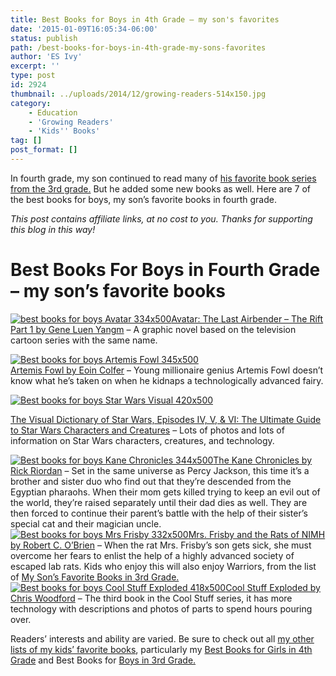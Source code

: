```yaml
---
title: Best Books for Boys in 4th Grade – my son's favorites
date: '2015-01-09T16:05:34-06:00'
status: publish
path: /best-books-for-boys-in-4th-grade-my-sons-favorites
author: 'ES Ivy'
excerpt: ''
type: post
id: 2924
thumbnail: ../uploads/2014/12/growing-readers-514x150.jpg
category:
    - Education
    - 'Growing Readers'
    - 'Kids'' Books'
tag: []
post_format: []
---
```

In fourth grade, my son continued to read many of [his favorite book series from the 3rd grade.](http://192.168.1.34:4945/?p=2865) But he added some new books as well. Here are 7 of the best books for boys, my son’s favorite books in fourth grade.

*This post contains affiliate links, at no cost to you. Thanks for supporting this blog in this way!*

Best Books For Boys in Fourth Grade – my son’s favorite books
=============================================================

[![best books for boys Avatar 334x500](../uploads/2015/01/Avatar-334x500.jpg)Avatar: The Last Airbender – The Rift Part 1 by Gene Luen Yangm](http://www.amazon.com/gp/product/1616552956/ref=as_li_qf_sp_asin_il_tl?ie=UTF8&camp=1789&creative=9325&creativeASIN=1616552956&linkCode=as2&tag=esiv-20&linkId=HOTNK6YTSFITZNDS) – A graphic novel based on the television cartoon series with the same name.

[![Best books for boys Artemis Fowl 345x500](../uploads/2015/01/Artemis-Fowl-345x500.jpg)](http://www.amazon.com/gp/product/1423136810/ref=as_li_qf_sp_asin_il_tl?ie=UTF8&camp=1789&creative=9325&creativeASIN=1423136810&linkCode=as2&tag=esiv-20&linkId=JZJGBWJUFWC4ANSH)  
[Artemis Fowl by Eoin Colfer](http://www.amazon.com/gp/product/1423136810/ref=as_li_qf_sp_asin_il_tl?ie=UTF8&camp=1789&creative=9325&creativeASIN=1423136810&linkCode=as2&tag=esiv-20&linkId=JZJGBWJUFWC4ANSH) – Young millionaire genius Artemis Fowl doesn’t know what he’s taken on when he kidnaps a technologically advanced fairy.

[![Best books for boys Star Wars Visual 420x500](../uploads/2015/01/Star-Wars-Visual-420x500.jpg)](http://www.amazon.com/gp/product/0789434814/ref=as_li_qf_sp_asin_il_tl?ie=UTF8&camp=1789&creative=9325&creativeASIN=0789434814&linkCode=as2&tag=esiv-20&linkId=WXIPDPQJZ5HNUH5L)

[The Visual Dictionary of Star Wars, Episodes IV, V, &amp; VI: The Ultimate Guide to Star Wars Characters and Creatures](http://www.amazon.com/gp/product/0789434814/ref=as_li_qf_sp_asin_il_tl?ie=UTF8&camp=1789&creative=9325&creativeASIN=0789434814&linkCode=as2&tag=esiv-20&linkId=WXIPDPQJZ5HNUH5L) – Lots of photos and lots of information on Star Wars characters, creatures, and technology.

[![Best books for boys Kane Chronicles 344x500](../uploads/2015/01/Kane-Chronicles-344x500.jpg)The Kane Chronicles by Rick Riordan](http://www.amazon.com/gp/product/1423199626/ref=as_li_qf_sp_asin_il_tl?ie=UTF8&camp=1789&creative=9325&creativeASIN=1423199626&linkCode=as2&tag=esiv-20&linkId=CZXJIYSD3UN5IKH6) – Set in the same universe as Percy Jackson, this time it’s a brother and sister duo who find out that they’re descended from the Egyptian pharaohs. When their mom gets killed trying to keep an evil out of the world, they’re raised separately until their dad dies as well. They are then forced to continue their parent’s battle with the help of their sister’s special cat and their magician uncle.  
[![Best books for boys Mrs Frisby 332x500](../uploads/2015/01/Mrs-Frisby-332x500.jpg)Mrs. Frisby and the Rats of NIMH by Robert C. O’Brien](http://www.amazon.com/gp/product/0689710682/ref=as_li_qf_sp_asin_il_tl?ie=UTF8&camp=1789&creative=9325&creativeASIN=0689710682&linkCode=as2&tag=esiv-20&linkId=ZLQSXZJI5C52MUPR) – When the rat Mrs. Frisby’s son gets sick, she must overcome her fears to enlist the help of a highly advanced society of escaped lab rats. Kids who enjoy this will also enjoy Warriors, from the list of [My Son’s Favorite Books in 3rd Grade.](http://192.168.1.34:4945/?p=2865)  
[![Best books for boys Cool Stuff Exploded 418x500](../uploads/2015/01/Cool-Stuff-Exploded-418x500.jpg)Cool Stuff Exploded by Chris Woodford](http://www.amazon.com/gp/product/0756640288/ref=as_li_qf_sp_asin_il_tl?ie=UTF8&camp=1789&creative=9325&creativeASIN=0756640288&linkCode=as2&tag=esiv-20&linkId=B4CBNHLUPPP3W3SF) – The third book in the Cool Stuff series, it has more technology with descriptions and photos of parts to spend hours pouring over.

Readers’ interests and ability are varied. Be sure to check out all [my other lists of my kids’ favorite books](http://192.168.1.34:4945/?p=2774), particularly my [Best Books for Girls in 4th Grade](http://192.168.1.34:4945/?p=2941) and Best Books for [Boys in 3rd Grade.](http://192.168.1.34:4945/?p=2865)
